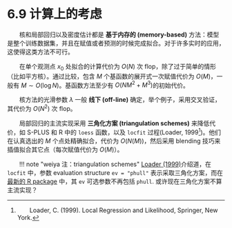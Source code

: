 # 6.9 计算上的考虑

<style>p{text-indent:2em;2}</style>

核和局部回归以及密度估计都是 **基于内存的 (memory-based)** 方法：模型是整个训练数据集，并且在赋值或者预测的时候完成拟合。对于许多实时的应用，这使得这类方法不可行。

在单个观测点 $x_0$ 处拟合的计算代价为 $O(N)$ 次 flop，除了过于简单的情形（比如平方核）。通过比较，包含 $M$ 个基函数的展开式一次赋值代价为 $O(M)$，一般有 $M\sim O(\log N)$。基函数方法至少有 $O(NM^2+M^3)$的初始代价。

核方法的光滑参数 $\lambda$ 一般 **线下 (off-line)** 确定，举个例子，采用交叉验证，其代价为 $O(N^2)$ 次 flop。

局部回归的主流实现采用 **三角化方案 (triangulation schemes)** 来降低代价，如 S-PLUS 和 R 中的 `loess` 函数，以及 `locfit` 过程(Loader,  1999[^1])。他们在认真选出的 $M$ 个点处精确拟合，代价为 $O(N(M))$，然后采用 blending 技巧来插值拟合其它点（每次赋值代价为 $O(M)$）。

!!! note "weiya 注：triangulation schemes"
    [Loader (1999)](https://link.springer.com/book/10.1007/b98858)介绍道，在 `locfit` 中，参数 evaluation structure `ev = "phull"` 表示采取三角化方案，而在[最新的 R package](https://cran.r-project.org/web/packages/locfit/locfit.pdf) 中，其 `ev` 可选参数不再包括 `phull`. 或许现在三角化方案不算主流实现？

[^1]: Loader, C. (1999). Local Regression and Likelihood, Springer, New York.
